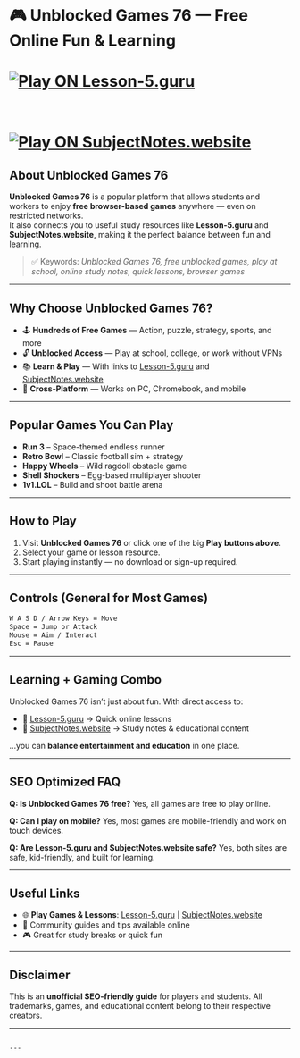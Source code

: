 

# 🎮 Unblocked Games 76 — Free Online Fun & Learning

<p align="center">
<h1>  <a href="https://k12guru.nl" target="_blank">
    <img src="https://img.shields.io/badge/🚀-Play%20 on k12guru.nl-blue?style=for-the-badge&logo=google-chrome" alt="Play ON Lesson-5.guru">
  </a></h1>
  &nbsp;
<h1>  <a href="https://lessonhub.guru/" target="_blank">
    <img src="https://img.shields.io/badge/🎒-Play%20 on LESSONHUB.GURU-green?style=for-the-badge&logo=google-chrome" alt="Play ON SubjectNotes.website">
  </a></h1>
</p>


## About Unblocked Games 76
**Unblocked Games 76** is a popular platform that allows students and workers to enjoy **free browser-based games** anywhere — even on restricted networks.  
It also connects you to useful study resources like **Lesson-5.guru** and **SubjectNotes.website**, making it the perfect balance between fun and learning.  

> ✅ Keywords: *Unblocked Games 76, free unblocked games, play at school, online study notes, quick lessons, browser games*

---

## Why Choose Unblocked Games 76?
- 🕹️ **Hundreds of Free Games** — Action, puzzle, strategy, sports, and more  
- 🔓 **Unblocked Access** — Play at school, college, or work without VPNs  
- 📚 **Learn & Play** — With links to [Lesson-5.guru](https://lesson-5.guru) and [SubjectNotes.website](https://subjectnotes.website/)  
- 📱 **Cross-Platform** — Works on PC, Chromebook, and mobile  

---

## Popular Games You Can Play
- **Run 3** – Space-themed endless runner  
- **Retro Bowl** – Classic football sim + strategy  
- **Happy Wheels** – Wild ragdoll obstacle game  
- **Shell Shockers** – Egg-based multiplayer shooter  
- **1v1.LOL** – Build and shoot battle arena  

---

## How to Play
1. Visit **Unblocked Games 76** or click one of the big **Play buttons above**.  
2. Select your game or lesson resource.  
3. Start playing instantly — no download or sign-up required.  

---

## Controls (General for Most Games)
```txt
W A S D / Arrow Keys = Move
Space = Jump or Attack
Mouse = Aim / Interact
Esc = Pause
````

---

## Learning + Gaming Combo

Unblocked Games 76 isn’t just about fun. With direct access to:

* 🚀 [Lesson-5.guru](https://lesson-5.guru) → Quick online lessons
* 🎒 [SubjectNotes.website](https://subjectnotes.website/) → Study notes & educational content

…you can **balance entertainment and education** in one place.

---

## SEO Optimized FAQ

**Q: Is Unblocked Games 76 free?**
Yes, all games are free to play online.

**Q: Can I play on mobile?**
Yes, most games are mobile-friendly and work on touch devices.

**Q: Are Lesson-5.guru and SubjectNotes.website safe?**
Yes, both sites are safe, kid-friendly, and built for learning.

---

## Useful Links

* 🌐 **Play Games & Lessons**: [Lesson-5.guru](https://lesson-5.guru) | [SubjectNotes.website](https://subjectnotes.website/)
* 📘 Community guides and tips available online
* 🎮 Great for study breaks or quick fun

---

## Disclaimer

This is an **unofficial SEO-friendly guide** for players and students.
All trademarks, games, and educational content belong to their respective creators.

---

```

---


